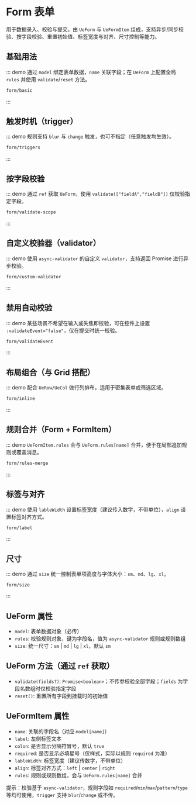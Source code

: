 # Form 表单

用于数据录入、校验与提交。由 `UeForm` 与 `UeFormItem` 组成，支持异步/同步校验、按字段校验、重置初始值、标签宽度与对齐、尺寸控制等能力。

## 基础用法

::: demo 通过 `model` 绑定表单数据，`name` 关联字段；在 `UeForm` 上配置全局 `rules` 并使用 `validate`/`reset` 方法。

```html
form/basic
```

:::

## 触发时机（trigger）

::: demo 规则支持 `blur` 与 `change` 触发，也可不指定（任意触发均生效）。

```html
form/triggers
```

:::

## 按字段校验

::: demo 通过 `ref` 获取 `UeForm`，使用 `validate(["fieldA","fieldB"])` 仅校验指定字段。

```html
form/validate-scope
```

:::

## 自定义校验器（validator）

::: demo 使用 `async-validator` 的自定义 `validator`，支持返回 Promise 进行异步校验。

```html
form/custom-validator
```

:::

## 禁用自动校验

::: demo 某些场景不希望在输入或失焦即校验，可在控件上设置 `:validateEvent="false"`，仅在提交时统一校验。

```html
form/validateEvent
```

:::

## 布局组合（与 Grid 搭配）

::: demo 配合 `UeRow/UeCol` 做行列排布，适用于密集表单或筛选区域。

```html
form/inline
```

:::

## 规则合并（Form + FormItem）

::: demo `UeFormItem.rules` 会与 `UeForm.rules[name]` 合并，便于在局部追加规则或覆盖消息。

```html
form/rules-merge
```

:::

## 标签与对齐

::: demo 使用 `lableWidth` 设置标签宽度（建议传入数字，不带单位），`align` 设置标签对齐方式。

```html
form/label
```

:::

## 尺寸

::: demo 通过 `size` 统一控制表单项高度与字体大小：`sm`、`md`、`lg`、`xl`。

```html
form/size
```

:::

## UeForm 属性

- `model`: 表单数据对象（必传）
- `rules`: 校验规则对象，键为字段名，值为 `async-validator` 规则或规则数组
- `size`: 统一尺寸：`sm` | `md` | `lg` | `xl`，默认 `sm`

## UeForm 方法（通过 `ref` 获取）

- `validate(fields?)`: `Promise<boolean>`；不传参校验全部字段；`fields` 为字段名数组时仅校验指定字段
- `reset()`: 重置所有字段到挂载时的初始值

## UeFormItem 属性

- `name`: 关联的字段名（对应 `model[name]`）
- `label`: 左侧标签文本
- `colon`: 是否显示分隔符冒号，默认 `true`
- `required`: 是否显示必填星号（仅样式，实际以规则 `required` 为准）
- `lableWidth`: 标签宽度（建议传数字，不带单位）
- `align`: 标签对齐方式：`left` | `center` | `right`
- `rules`: 规则或规则数组，会与 `UeForm.rules[name]` 合并

提示：校验基于 `async-validator`，规则字段如 `required`/`min`/`max`/`pattern`/`type` 等均可使用，`trigger` 支持 `blur`/`change` 或不传。
